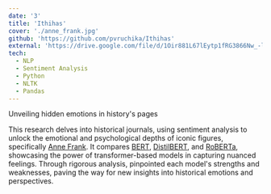 ```yaml
---
date: '3'
title: 'Ithihas'
cover: './anne_frank.jpg'
github: 'https://github.com/pvruchika/Ithihas'
external: 'https://drive.google.com/file/d/1Oir881L67lEytp1fRG3866Nw_-lRdm0S/view?usp=sharing'
tech:
  - NLP
  - Sentiment Analysis
  - Python
  - NLTK
  - Pandas
---
```


Unveiling hidden emotions in history's pages

This research delves into historical journals, using sentiment analysis to unlock the emotional and psychological depths of iconic figures, specifically [Anne Frank](https://en.wikipedia.org/wiki/The_Diary_of_a_Young_Girl). It compares [BERT](https://arxiv.org/abs/1810.04805), [DistilBERT](https://arxiv.org/abs/1910.01108), and [RoBERTa](https://arxiv.org/abs/1907.11692), showcasing the power of transformer-based models in capturing nuanced feelings. Through rigorous analysis, pinpointed each model's strengths and weaknesses, paving the way for new insights into historical emotions and perspectives.
